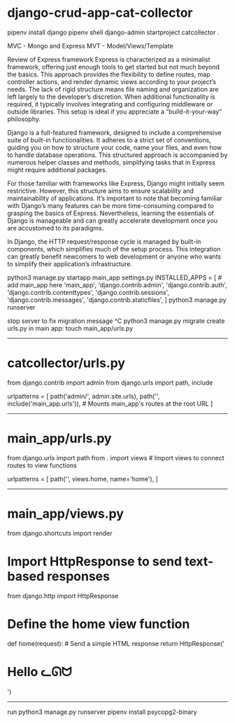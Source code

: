 # django-crud-app-cat-collector
pipenv install django
pipenv shell
django-admin startproject catcollector .

MVC - Mongo and Express
MVT - Model/Views/Template

Review of Express framework
Express is characterized as a minimalist framework, offering just enough tools to get started but not much beyond the basics. This approach provides the flexibility to define routes, map controller actions, and render dynamic views according to your project’s needs. The lack of rigid structure means file naming and organization are left largely to the developer’s discretion. When additional functionality is required, it typically involves integrating and configuring middleware or outside libraries. This setup is ideal if you appreciate a “build-it-your-way” philosophy.

Django is a full-featured framework, designed to include a comprehensive suite of built-in functionalities. It adheres to a strict set of conventions, guiding you on how to structure your code, name your files, and even how to handle database operations. This structured approach is accompanied by numerous helper classes and methods, simplifying tasks that in Express might require additional packages.

For those familiar with frameworks like Express, Django might initially seem restrictive. However, this structure aims to ensure scalability and maintainability of applications. It’s important to note that becoming familiar with Django’s many features can be more time-consuming compared to grasping the basics of Express. Nevertheless, learning the essentials of Django is manageable and can greatly accelerate development once you are accustomed to its paradigms.

In Django, the HTTP request/response cycle is managed by built-in components, which simplifies much of the setup process. This integration can greatly benefit newcomers to web development or anyone who wants to simplify their application’s infrastructure.

python3 manage.py startapp main_app
settings.py
INSTALLED_APPS = [
    # add main_app here
    'main_app',
    'django.contrib.admin',
    'django.contrib.auth',
    'django.contrib.contenttypes',
    'django.contrib.sessions',
    'django.contrib.messages',
    'django.contrib.staticfiles',
]
python3 manage.py runserver

stop server to fix migration message
^C
python3 manage.py migrate
create urls.py in main app: touch main_app/urls.py

--------------------------

# catcollector/urls.py

from django.contrib import admin
from django.urls import path, include

urlpatterns = [
    path('admin/', admin.site.urls),
    path('', include('main_app.urls')), # Mounts main_app's routes at the root URL
]

---------------------------

# main_app/urls.py

from django.urls import path
from . import views # Import views to connect routes to view functions

urlpatterns = [
    path('', views.home, name='home'),
]

----------------------------

# main_app/views.py

from django.shortcuts import render

# Import HttpResponse to send text-based responses
from django.http import HttpResponse

# Define the home view function
def home(request):
    # Send a simple HTML response
    return HttpResponse('<h1>Hello ᓚᘏᗢ</h1>')

-------------------------------

run python3 manage.py runserver
pipenv install psycopg2-binary
